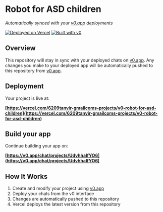 # Robot for ASD children

*Automatically synced with your [v0.app](https://v0.app) deployments*

[![Deployed on Vercel](https://img.shields.io/badge/Deployed%20on-Vercel-black?style=for-the-badge&logo=vercel)](https://vercel.com/6209tanvir-gmailcoms-projects/v0-robot-for-asd-children)
[![Built with v0](https://img.shields.io/badge/Built%20with-v0.app-black?style=for-the-badge)](https://v0.app/chat/projects/UdvhhaIfYO6)

## Overview

This repository will stay in sync with your deployed chats on [v0.app](https://v0.app).
Any changes you make to your deployed app will be automatically pushed to this repository from [v0.app](https://v0.app).

## Deployment

Your project is live at:

**[https://vercel.com/6209tanvir-gmailcoms-projects/v0-robot-for-asd-children](https://vercel.com/6209tanvir-gmailcoms-projects/v0-robot-for-asd-children)**

## Build your app

Continue building your app on:

**[https://v0.app/chat/projects/UdvhhaIfYO6](https://v0.app/chat/projects/UdvhhaIfYO6)**

## How It Works

1. Create and modify your project using [v0.app](https://v0.app)
2. Deploy your chats from the v0 interface
3. Changes are automatically pushed to this repository
4. Vercel deploys the latest version from this repository
